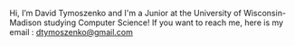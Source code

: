 Hi, I’m David Tymoszenko and
I'm a Junior at the University of Wisconsin-Madison studying Computer Science!
If you want to reach me, here is my email : dtymoszenko@gmail.com
